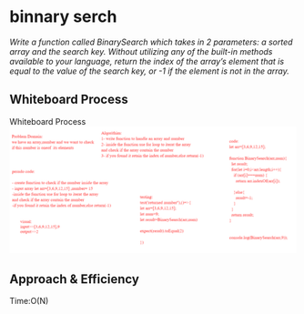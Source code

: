 # binnary serch
*Write a function called BinarySearch which takes in 2 parameters: a sorted array and the search key. Without utilizing any of the built-in methods available to your language, return the index of the array’s element that is equal to the value of the search key, or -1 if the element is not in the array.*
## Whiteboard Process
Whiteboard Process
![middleArray](./binarysearch.PNG)
## Approach & Efficiency
Time:O(N)

